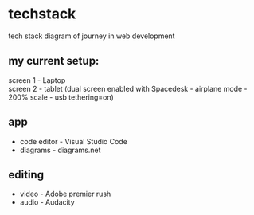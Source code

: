 # techstack  
tech stack diagram of journey in web development  
 
## my current setup:  
screen 1 - Laptop  
screen 2 - tablet (dual screen enabled with Spacedesk - airplane mode - 200% scale - usb tethering=on)  
 
## app
* code editor - Visual Studio Code 
* diagrams - diagrams.net 
 
## editing  
* video - Adobe premier rush  
* audio - Audacity  
